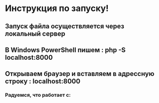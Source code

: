 # Инструкция по запуску!
## Запуск файла осуществляется через локальный сервер
## В Windows PowerShell пишем : php -S localhost:8000
## Открываем браузер и вставляем в адрессную строку : localhost:8000
### Радуемся, что работает с:
